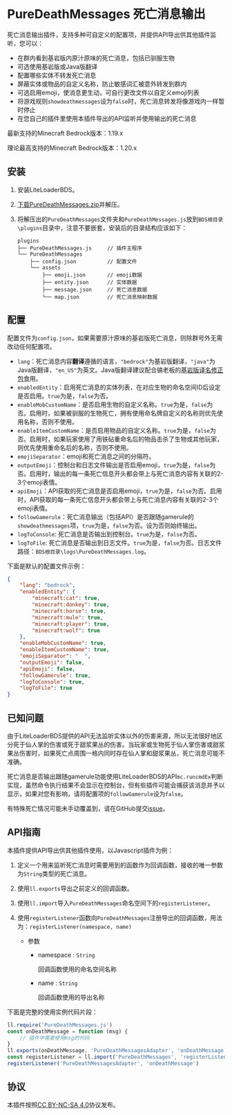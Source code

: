 # PureDeathMessages 死亡消息输出

死亡消息输出插件，支持多种可自定义的配置项，并提供API导出供其他插件监听，您可以：

- 在群内看到基岩版内原汁原味的死亡消息，包括已驯服生物
- 可选使用基岩版或Java版翻译
- 配置哪些实体不转发死亡消息
- 屏蔽实体或物品的自定义名称，防止敏感词汇被意外转发到群内
- 可选启用emoji，使消息更生动，可自行更改文件以自定义emoji列表
- 将游戏规则`showdeathmessages`设为`false`时，死亡消息转发将像游戏内一样暂时停止
- 在您自己的插件里使用本插件导出的API监听并使用输出的死亡消息

最新支持的Minecraft Bedrock版本：1.19.x

理论最高支持的Minecraft Bedrock版本：1.20.x

## 安装

1. 安装LiteLoaderBDS。

2. [下载PureDeathMessages.zip](https://github.com/FtyLollipop/PureDeathMessages/releases)并解压。

3. 将解压出的`PureDeathMessages`文件夹和`PureDeathMessages.js`放到`BDS根目录\plugins`目录中，注意不要嵌套，安装后的目录结构应该如下：

   ```
   plugins
   ├── PureDeathMessages.js     // 插件主程序
   └── PureDeathMessages
       ├── config.json          // 配置文件
       └── assets
           ├── emoji.json       // emoji数据
           ├── entity.json      // 实体数据
           ├── message.json     // 死亡消息数据
           └── map.json         // 死亡消息映射数据
   ```

## 配置

配置文件为`config.json`，如果需要原汁原味的基岩版死亡消息，则除群号外无需改动任何配置项。

- `lang`：死亡消息内容**翻译**遵循的语言，`"bedrock"`为基岩版翻译，`"java"`为Java版翻译，`"en_US"`为英文。Java版翻译建议配合镐老板的[基岩版译名修正包](https://github.com/ff98sha/mclangcn)食用。
- `enabledEntity`：启用死亡消息的实体列表，在对应生物的命名空间ID后设定是否启用。`true`为是，`false`为否。
- `enableMobCustomName`：是否启用生物的自定义名称。`true`为是，`false`为否。启用时，如果被驯服的生物死亡，拥有使用命名牌自定义的名称则优先使用名称，否则不使用。
- `enableItemCustomName`：是否启用物品的自定义名称。`true`为是，`false`为否。启用时，如果玩家使用了用铁砧重命名后的物品击杀了生物或其他玩家，则优先使用重命名后的名称，否则不使用。
- `emojiSeparator`：emoji和死亡消息之间的分隔符。
- `outputEmoji`：控制台和日志文件输出是否启用emoji，`true`为是，`false`为否。启用时，输出的每一条死亡信息开头都会带上与死亡消息内容有关联的2-3个emoji表情。
- `apiEmoji`：API获取的死亡消息是否启用emoji，`true`为是，`false`为否。启用时，API获取的每一条死亡信息开头都会带上与死亡消息内容有关联的2-3个emoji表情。
- `followGamerule`：死亡消息输出（包括API）是否跟随gamerule的`showdeathmessages`项，`true`为是，`false`为否。设为否则始终输出。
- `logToConsole`: 死亡消息是否输出到控制台。`true`为是，`false`为否。
- `logToFile`: 死亡消息是否输出到日志文件。`true`为是，`false`为否。日志文件路径：`BDS根目录\logs\PureDeathMessages.log`。

下面是默认的配置文件示例：

```json
{
    "lang": "bedrock",
    "enabledEntity": {
        "minecraft:cat": true,
        "minecraft:donkey": true,
        "minecraft:horse": true,
        "minecraft:mule": true,
        "minecraft:player": true,
        "minecraft:wolf": true
    },
    "enableMobCustomName": true,
    "enableItemCustomName": true,
    "emojiSeparator": "  ",
    "outputEmoji": false,
    "apiEmoji": false,
    "followGamerule": true,
    "logToConsole": true,
    "logToFile": true
}
```

  

## 已知问题

由于LiteLoaderBDS提供的API无法监听实体以外的伤害来源，所以无法很好地区分死于仙人掌的伤害或死于甜浆果丛的伤害。当玩家或生物死于仙人掌伤害或甜浆果丛伤害时，如果死亡点周围一格内同时存在仙人掌和甜浆果丛，死亡消息可能不准确。

死亡消息是否输出跟随gamerule功能使用LiteLoaderBDS的API`mc.runcmdEx`判断实现，虽然命令执行结果不会显示在控制台，但有些插件可能会捕获该消息并予以显示，如果对您有影响，请将配置项的`followGamerule`设为`false`。

有特殊死亡情况可能未手动覆盖到，请在GitHub提交[issue](https://github.com/FtyLollipop/spark-death-message/issues)。

## API指南

本插件提供API导出供其他插件使用，以Javascript插件为例：

1. 定义一个用来监听死亡消息时需要用到的函数作为回调函数，接收的唯一参数为`String`类型的死亡消息。

2. 使用`ll.exports`导出之前定义的回调函数。

3. 使用`ll.import`导入`PureDeathMessages`命名空间下的`registerListener`。

4. 使用`registerListener`函数向`PureDeathMessages`注册导出的回调函数，用法为：`registerListener(namespace, name)`

   - 参数

     - namespace : `String`

       回调函数使用的命名空间名称

     - name : `String`

       回调函数使用的导出名称

下面是完整的使用实例代码片段：

```javascript
ll.require('PureDeathMessages.js')
const onDeathMessage = function (msg) {
    // 插件中需要使用msg的代码
}
ll.exports(onDeathMessage, 'PureDeathMessagesAdapter', 'onDeathMessage')
const registerListener = ll.import('PureDeathMessages', 'registerListener')
registerListener('PureDeathMessagesAdapter', 'onDeathMessage')
```




## 协议

本插件按照[CC BY-NC-SA 4.0](https://creativecommons.org/licenses/by-nc-sa/4.0/deed.zh-Hans)协议发布。